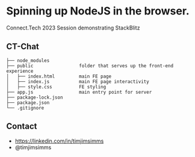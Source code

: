 # Spinning up NodeJS in the browser.

Connect.Tech 2023 Session demonstrating StackBlitz

## CT-Chat

```
├── node_modules
├── public                 folder that serves up the front-end experience
│   ├── index.html         main FE page
│   ├── index.js           main FE page interactivity
│   ├── style.css          FE styling
├── app.js                 main entry point for server
├── package-lock.json
├── package.json 
└── .gitignore
```

## Contact 
* https://linkedin.com/in/timjimsimms
* @timjimsimms

